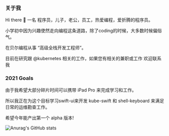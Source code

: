 ### 关于我

Hi there 👋
一名 程序员，儿子，老公，员工，热爱编程，爱折腾的程序员。

小学初中因为兴趣使然走向编程这条道路，除了coding的时候，大多数时候偏俗气。

在贝尔编程从事 “高级全栈开发工程师”。

目前在研究跟 @kubernetes 相关的工作，如果您有相关的兼职或工作 欢迎联系我

### 2021 Goals

由于我希望大部分碎片时间可以携带 iPad Pro 来完成学习和工作。

所以我正在为这个目标学习swift-ui来开发 kube-swift 和 shell-keyboard 来满足日常的运维勘查工作。

希望今年能产出第一个 alpha 版本!

![Anurag's GitHub stats](https://github-readme-stats.vercel.app/api?username=HongjiangHuang&show_icons=true&theme=radical)
